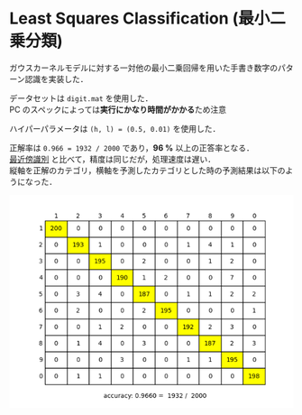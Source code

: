 # Least Squares Classification (最小二乗分類)

ガウスカーネルモデルに対する一対他の最小二乗回帰を用いた手書き数字のパターン認識を実装した．

データセットは `digit.mat` を使用した．<br>
PC のスペックによっては**実行にかなり時間がかかる**ため注意

ハイパーパラメータは `(h, l) = (0.5, 0.01)` を使用した．

正解率は `0.966 = 1932 / 2000` であり，**96 %** 以上の正答率となる．<br>
[最近傍識別](../K-Nearest-Neighbor-Classification) と比べて，精度は同じだが，処理速度は遅い．<br>
縦軸を正解のカテゴリ，横軸を予測したカテゴリとした時の予測結果は以下のようになった．

![output](output.png)